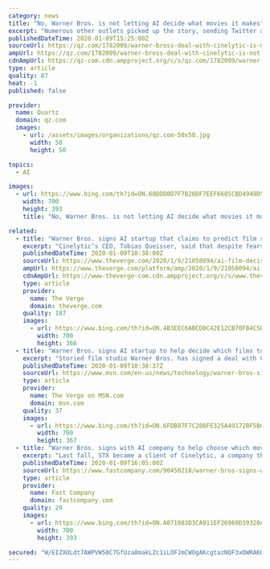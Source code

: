 ```yaml
---
category: news
title: "No, Warner Bros. is not letting AI decide what movies it makes"
excerpt: "Numerous other outlets picked up the story, sending Twitter and Reddit users into a tizzy as film fans began panicking that AI—and not humans—will soon decide whether or not certain films get made. The truth is not quite so dire, but it does highlight the growing relationship between technology and Hollywood. Cinelytic, an analytics and ..."
publishedDateTime: 2020-01-09T15:25:00Z
sourceUrl: https://qz.com/1782009/warner-bross-deal-with-cinelytic-is-not-the-end-of-moviemaking/
ampUrl: https://qz.com/1782009/warner-bross-deal-with-cinelytic-is-not-the-end-of-moviemaking/amp/
cdnAmpUrl: https://qz-com.cdn.ampproject.org/c/s/qz.com/1782009/warner-bross-deal-with-cinelytic-is-not-the-end-of-moviemaking/amp/
type: article
quality: 87
heat: -1
published: false

provider:
  name: Quartz
  domain: qz.com
  images:
    - url: /assets/images/organizations/qz.com-50x50.jpg
      width: 50
      height: 50

topics:
  - AI

images:
  - url: https://www.bing.com/th?id=ON.68DDD0D7F7B26DF7EEF6685CBD4949D5
    width: 700
    height: 393
    title: "No, Warner Bros. is not letting AI decide what movies it makes"

related:
  - title: "Warner Bros. signs AI startup that claims to predict film success"
    excerpt: "Cinelytic’s CEO, Tobias Queisser, said that despite fears about AI, the technology is primarily additive. “Artificial intelligence sounds scary. But right now, an AI cannot make any creative decisions,” Queisser told THR. “What it is good at is crunching numbers and breaking down huge data sets and showing patterns that would not be ..."
    publishedDateTime: 2020-01-09T10:38:00Z
    sourceUrl: https://www.theverge.com/2020/1/9/21058094/ai-film-decision-making-warner-bros-signs-cinelytic
    ampUrl: https://www.theverge.com/platform/amp/2020/1/9/21058094/ai-film-decision-making-warner-bros-signs-cinelytic
    cdnAmpUrl: https://www-theverge-com.cdn.ampproject.org/c/s/www.theverge.com/platform/amp/2020/1/9/21058094/ai-film-decision-making-warner-bros-signs-cinelytic
    type: article
    provider:
      name: The Verge
      domain: theverge.com
    quality: 187
    images:
      - url: https://www.bing.com/th?id=ON.4B3EEC6ABCD0C42E12CB70FB4C5DD0A0
        width: 700
        height: 366
  - title: "Warner Bros. signs AI startup to help decide which films to back"
    excerpt: "Storied film studio Warner Bros. has signed a deal with Cinelytic, an LA startup that uses machine learning to predict film success. The studio will use Cinelytic’s algorithms “to guide decision-making at the greenlight stage,"
    publishedDateTime: 2020-01-09T10:38:37Z
    sourceUrl: https://www.msn.com/en-us/news/technology/warner-bros-signs-ai-startup-to-help-decide-which-films-to-back/ar-BBYMcgv
    type: article
    provider:
      name: The Verge on MSN.com
      domain: msn.com
    quality: 37
    images:
      - url: https://www.bing.com/th?id=ON.6FDB87F7C208FE325A49172BF5BC8540
        width: 700
        height: 367
  - title: "Warner Bros. signs with AI company to help choose which movies to reboot (yes, really)"
    excerpt: "Last fall, STX became a client of Cinelytic, a company that offers AI for navigating decisions around prospective film projects. It’s a questionable move, but one that doesn’t seem out of line for a five-year-old film studio willing to try anything. What’s much more troubling is this week’s announcement that Warner Bros. has just ..."
    publishedDateTime: 2020-01-09T16:05:00Z
    sourceUrl: https://www.fastcompany.com/90450218/warner-bros-signs-with-ai-company-to-help-choose-which-movies-to-reboot-yes-really?partner=feedburner
    type: article
    provider:
      name: Fast Company
      domain: fastcompany.com
    quality: 29
    images:
      - url: https://www.bing.com/th?id=ON.A071083D3CA911EF26969D39320A10BD
        width: 700
        height: 393

secured: "W/EIZXOLdt7AWPVW50C7GfUza8makLZc1iLOFJmCWOgAKcgtazNQF3xOWRAKODR4T15SLBmxjAlX04yXmlI11N93miCW9BtBsYJHH9SpYGvLgvv3lHoCCW9nsVxEyOwbDT6VhleR1+sX4nhvb/44fHGk6Fck2LG1QSSnkrcDVVk7pHlmIglMD0x6hrhEOy7MeBM9XPHPqkQHd9OQ5ZxkOb4BtrFjnA9I8Nov2OV1iTG2QhTR+zaJX5F0PpMBo+V/aiMv9NCqimroGSIiA38FFA==;NGC+HeuFdNFH8h7RNG73cA=="
---
```


